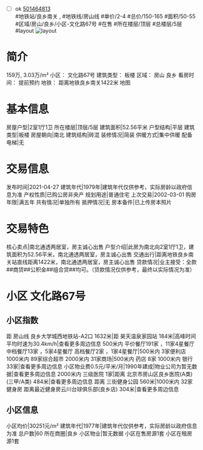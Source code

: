 - [ ] ok [501464813](https://bj.5i5j.com/ershoufang/501464813.html)  
 #地铁站/良乡南关 ,  #地铁线/房山线
#单价/2-4 #总价/150-165 #面积/50-55   #区域/房山/良乡/小区-文化路67号 #在售 #所在楼层/顶层 #总楼层/5层 #layout 
![layout](http://image2a.5i5j.com/scm/HOUSE_CUSTOMER/d072c033d2b641eebebd7f251702f0be.jpg_P5.jpg) 
# 简介 
 159万,  3.03万/m² 
小区： 文化路67号
建筑类型： 板楼
区域： 房山 良乡
看房时间： 提前预约
地铁： 距离地铁良乡南关1422米 地图
# 基本信息 
 房屋户型|2室1厅1卫
所在楼层|顶层/5层
建筑面积|52.56平米
户型结构|平层
建筑类型|板楼
房屋朝向|南北
建筑结构|砖混
装修情况|简装
供暖方式|集中供暖
配备电梯|无
# 交易信息 
 发布时间|2021-04-27
建筑年代|1979年|建筑年代仅供参考，实际房龄以政府信息为准
产权性质|已购公房非央产
规划用途|普通住宅
上次交易|2002-03-01
购房年限|满五年
共有情况|单独所有
抵押情况|无
房本备件|已上传房本照片
# 交易特色 
 核心卖点|南北通透两居室，房主诚心出售
户型介绍|此房为南北向2室1厅1卫，建筑面积为52.56平米，南北通透两居室，房主诚心出售
交通出行|距离地铁良乡南关站直线距离1422米，南北通透两居室，房主诚心出售
贷款情况|业主接受：全款##商贷##公积金##组合贷##均可。（贷款情况仅供参考，最终以实际情况为准）
# 小区 文化路67号
## 小区指数 
 距 房山线 良乡大学城西地铁站-A2口 1632米|距 昊天温泉家园站 184米|高峰时间平均时速为30.4km/h|查看更多周边信息
500米内 平价餐厅191家 ，11家4星餐厅
中档餐厅13家 ，5家4星餐厅
高档餐厅2家 ，1家4星餐厅|500米内 3家便利店
1000米内 89家综合超市
2000米内 31家商场|500米内 药店 8家
1000米内 银行 33家|查看更多周边信息
小区物业费0.5元/平米/月|1990年建成|物业公司为暂无数据|查看更多周边信息
2000米内 三级医院 1家|距离 北京市房山区良乡医院(A类) (三甲/A类) 484米|查看更多周边信息
距离 三街健身公园 560米|1000米内 32家 健身房
距离最近健身房云川台球俱乐部(良乡店) 304米|查看更多周边信息
## 小区信息 
 小区均价|30251元/m²
建筑年代|1977年|建筑年代仅供参考，实际房龄以政府信息为准
总户数|60
所在商圈|良乡
小区物业|暂无数据
小区在售房源1套
小区在租房源1套
